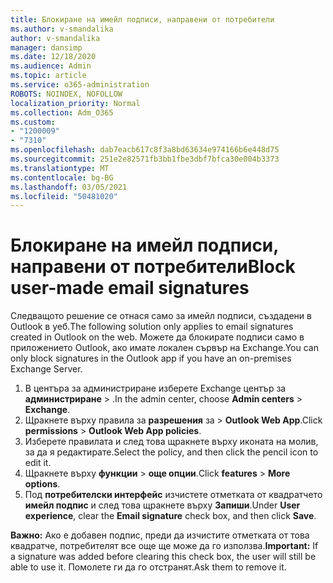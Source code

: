 ```yaml
---
title: Блокиране на имейл подписи, направени от потребители
ms.author: v-smandalika
author: v-smandalika
manager: dansimp
ms.date: 12/18/2020
ms.audience: Admin
ms.topic: article
ms.service: o365-administration
ROBOTS: NOINDEX, NOFOLLOW
localization_priority: Normal
ms.collection: Adm_O365
ms.custom:
- "1200009"
- "7310"
ms.openlocfilehash: dab7eacb617c8f3a8bd63634e974166b6e448d75
ms.sourcegitcommit: 251e2e82571fb3bb1fbe3dbf7bfca30e004b3373
ms.translationtype: MT
ms.contentlocale: bg-BG
ms.lasthandoff: 03/05/2021
ms.locfileid: "50481020"
---
```

# <a name="block-user-made-email-signatures"></a><span data-ttu-id="803e7-102">Блокиране на имейл подписи, направени от потребители</span><span class="sxs-lookup"><span data-stu-id="803e7-102">Block user-made email signatures</span></span>

<span data-ttu-id="803e7-103">Следващото решение се отнася само за имейл подписи, създадени в Outlook в уеб.</span><span class="sxs-lookup"><span data-stu-id="803e7-103">The following solution only applies to email signatures created in Outlook on the web.</span></span> <span data-ttu-id="803e7-104">Можете да блокирате подписи само в приложението Outlook, ако имате локален сървър на Exchange.</span><span class="sxs-lookup"><span data-stu-id="803e7-104">You can only block signatures in the Outlook app if you have an on-premises Exchange Server.</span></span>

1. <span data-ttu-id="803e7-105">В центъра за администриране изберете Exchange център за **администриране**  >  .</span><span class="sxs-lookup"><span data-stu-id="803e7-105">In the admin center, choose **Admin centers** > **Exchange**.</span></span>
2. <span data-ttu-id="803e7-106">Щракнете върху правила за **разрешения** за  >  **Outlook Web App**.</span><span class="sxs-lookup"><span data-stu-id="803e7-106">Click **permissions** > **Outlook Web App policies**.</span></span>
3. <span data-ttu-id="803e7-107">Изберете правилата и след това щракнете върху иконата на молив, за да я редактирате.</span><span class="sxs-lookup"><span data-stu-id="803e7-107">Select the policy, and then click the pencil icon to edit it.</span></span>
4. <span data-ttu-id="803e7-108">Щракнете върху **функции**  >  **още опции**.</span><span class="sxs-lookup"><span data-stu-id="803e7-108">Click **features** > **More options**.</span></span>
5. <span data-ttu-id="803e7-109">Под **потребителски интерфейс** изчистете отметката от квадратчето **имейл подпис** и след това щракнете върху **Запиши**.</span><span class="sxs-lookup"><span data-stu-id="803e7-109">Under **User experience**, clear the **Email signature** check box, and then click **Save**.</span></span>

<span data-ttu-id="803e7-110">**Важно:** Ако е добавен подпис, преди да изчистите отметката от това квадратче, потребителят все още ще може да го използва.</span><span class="sxs-lookup"><span data-stu-id="803e7-110">**Important:** If a signature was added before clearing this check box, the user will still be able to use it.</span></span> <span data-ttu-id="803e7-111">Помолете ги да го отстранят.</span><span class="sxs-lookup"><span data-stu-id="803e7-111">Ask them to remove it.</span></span>
